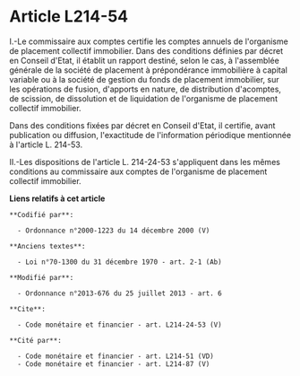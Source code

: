 # Article L214-54

I.-Le commissaire aux comptes certifie les comptes annuels de l'organisme de placement collectif immobilier. Dans des
conditions définies par décret en Conseil d'Etat, il établit un rapport destiné, selon le cas, à l'assemblée générale de la
société de placement à prépondérance immobilière à capital variable ou à la société de gestion du fonds de placement
immobilier, sur les opérations de fusion, d'apports en nature, de distribution d'acomptes, de scission, de dissolution et de
liquidation de l'organisme de placement collectif immobilier. 

Dans des conditions fixées par décret en Conseil d'Etat, il certifie, avant publication ou diffusion, l'exactitude de
l'information périodique mentionnée à l'article L. 214-53. 

II.-Les dispositions de l'article L. 214-24-53 s'appliquent dans les mêmes conditions au commissaire aux comptes de
l'organisme de placement collectif immobilier.

**Liens relatifs à cet article**

	**Codifié par**:

	  - Ordonnance n°2000-1223 du 14 décembre 2000 (V)

	**Anciens textes**:

	  - Loi n°70-1300 du 31 décembre 1970 - art. 2-1 (Ab)

	**Modifié par**:

	  - Ordonnance n°2013-676 du 25 juillet 2013 - art. 6

	**Cite**:

	  - Code monétaire et financier - art. L214-24-53 (V)

	**Cité par**:

	  - Code monétaire et financier - art. L214-51 (VD)
	  - Code monétaire et financier - art. L214-87 (V)
